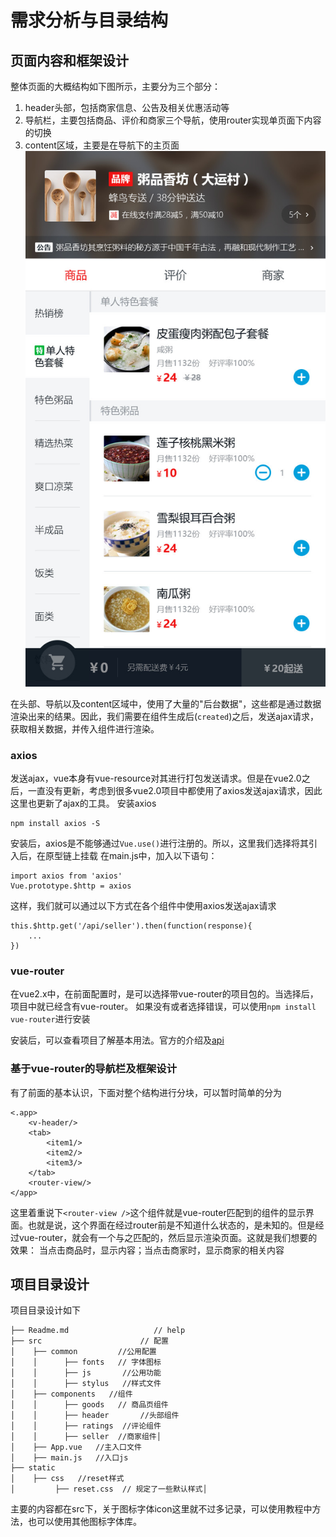 # 需求分析与目录结构
## 页面内容和框架设计

整体页面的大概结构如下图所示，主要分为三个部分：
 1. header头部，包括商家信息、公告及相关优惠活动等
 2. 导航栏，主要包括商品、评价和商家三个导航，使用router实现单页面下内容的切换
 3. content区域，主要是在导航下的主页面
![页面大纲](https://github.com/forrany/elem_Vue/blob/master/sell/resource/%E5%A4%96%E5%8D%9601_%E5%95%86%E5%93%81%E9%A1%B5.jpg?raw=true)

在头部、导航以及content区域中，使用了大量的"后台数据"，这些都是通过数据渲染出来的结果。因此，我们需要在组件生成后(`created`)之后，发送ajax请求，获取相关数据，并传入组件进行渲染。

### axios
发送ajax，vue本身有vue-resource对其进行打包发送请求。但是在vue2.0之后，一直没有更新，考虑到很多vue2.0项目中都使用了axios发送ajax请求，因此这里也更新了ajax的工具。
安装axios
```
npm install axios -S
```
安装后，axios是不能够通过`Vue.use()`进行注册的。所以，这里我们选择将其引入后，在原型链上挂载
在main.js中，加入以下语句：
```
import axios from 'axios'
Vue.prototype.$http = axios
```
这样，我们就可以通过以下方式在各个组件中使用axios发送ajax请求
```
this.$http.get('/api/seller').then(function(response){
    ...
})
```
### vue-router
在vue2.x中，在前面配置时，是可以选择带vue-router的项目包的。当选择后，项目中就已经含有vue-router。
如果没有或者选择错误，可以使用`npm install vue-router`进行安装

安装后，可以查看项目了解基本用法。官方的介绍及[api](https://router.vuejs.org/zh/guide/#html)

### 基于vue-router的导航栏及框架设计
有了前面的基本认识，下面对整个结构进行分块，可以暂时简单的分为
```
<.app>
    <v-header/>
    <tab>
        <item1/>
        <item2/>
        <item3/>
    </tab>
    <router-view/>
</app>
```
这里着重说下`<router-view />`这个组件就是vue-router匹配到的组件的显示界面。也就是说，这个界面在经过router前是不知道什么状态的，是未知的。但是经过vue-router，就会有一个与之匹配的，然后显示渲染页面。这就是我们想要的效果： 当点击商品时，显示内容；当点击商家时，显示商家的相关内容

## 项目目录设计
项目目录设计如下
```
├── Readme.md                   // help                 
├── src                      // 配置
│    ├── common         //公用配置
│    │      ├── fonts   // 字体图标
│    │      ├── js       //公用功能
│    │      ├── stylus   //样式文件
│    ├── components   //组件
│    │      ├── goods   // 商品页组件
│    │      ├── header       //头部组件
│    │      ├── ratings  //评论组件
│    │      ├── seller  //商家组件│
│    ├── App.vue   //主入口文件      
│    ├── main.js   //入口js   
├── static
│    ├── css   //reset样式 
│         ├── reset.css  // 规定了一些默认样式│              
```
主要的内容都在src下，关于图标字体icon这里就不过多记录，可以使用教程中方法，也可以使用其他图标字体库。
